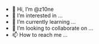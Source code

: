 - 👋 Hi, I’m @z10ne
- 👀 I’m interested in ...
- 🌱 I’m currently learning ...
- 💞️ I’m looking to collaborate on ...
- 📫 How to reach me ...

<!---
z10ne/z10ne is a ✨ special ✨ repository because its `README.md` (this file) appears on your GitHub profile.
You can click the Preview link to take a look at your changes.
--->
